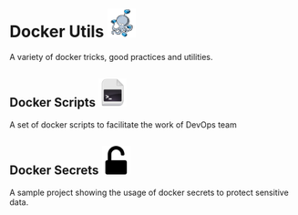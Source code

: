 # Docker Utils <a href="README.md"><img src="/images/logo-compose.png" alt="alt text" width="50px" height="50px"></a>
A variety of docker tricks, good practices and utilities. 
## Docker Scripts <a href="/docker-scripts"><img src="/images/script.png" alt="alt text" width="50px" height="50px"></a>
A set of docker scripts to facilitate the work of DevOps team

## Docker Secrets <a href="/docker-secret"><img src="/images/secret.png" alt="alt text" width="50px" height="50px"></a>
A sample project showing the usage of docker secrets to protect sensitive data.